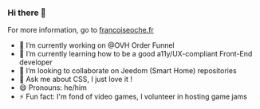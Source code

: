 ### Hi there 👋

For more information, go to [francoiseoche.fr](https://francoiseoche.fr)

- 🔭 I’m currently working on @OVH Order Funnel
- 🌱 I’m currently learning how to be a good a11y/UX-compliant Front-End developer
- 👯 I’m looking to collaborate on Jeedom (Smart Home) repositories
- 💬 Ask me about CSS, I just love it !
- 😄 Pronouns: he/him
- ⚡ Fun fact: I'm fond of video games, I volunteer in hosting game jams
